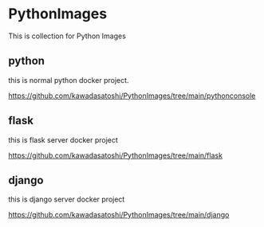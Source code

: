 

# PythonImages

This is collection for Python Images


## python

this is normal python docker project.

https://github.com/kawadasatoshi/PythonImages/tree/main/pythonconsole


## flask

this is flask server docker project

https://github.com/kawadasatoshi/PythonImages/tree/main/flask


## django

this is django server docker project

https://github.com/kawadasatoshi/PythonImages/tree/main/django




